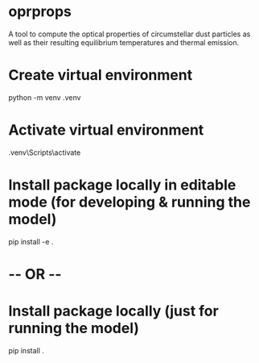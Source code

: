 # oprprops
A tool to compute the optical properties of circumstellar dust particles 
as well as their resulting equilibrium temperatures and thermal emission.


# Create virtual environment
python -m venv .venv
# Activate virtual environment
.venv\Scripts\activate

# Install package locally in editable mode (for developing & running the model)
pip install -e .

# -- OR --
# Install package locally (just for running the model)
pip install .